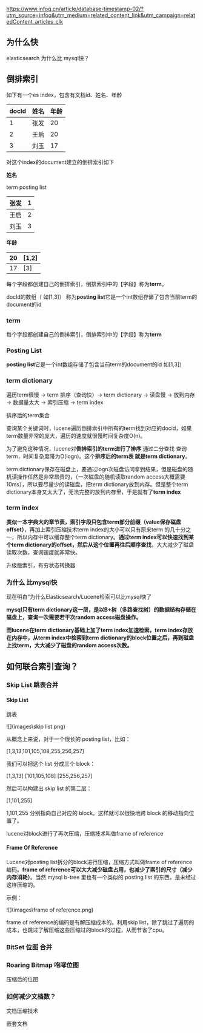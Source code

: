 https://www.infoq.cn/article/database-timestamp-02/?utm_source=infoq&utm_medium=related_content_link&utm_campaign=relatedContent_articles_clk

## 为什么快

elasticsearch 为什么比 mysql快？



## 倒排索引

如下有一个es index，包含有文档id、姓名、年龄

| docId | 姓名 | 年龄 |
| ----- | ---- | ---- |
| 1     | 张发 | 20   |
| 2     | 王启 | 20   |
| 3     | 刘玉 | 17   |



对这个index的document建立的倒排索引如下

**姓名**

term																																									posting list

| 张发 | 1    |
| ---- | ---- |
| 王启 | 2    |
| 刘玉 | 3    |

**年龄**

| 20   | [1,2] |
| ---- | ----- |
| 17   | [3]   |

每个字段都创建自己的倒排索引，倒排索引中的【字段】称为**term**，

docId的数组（ 如[1,3]） 称为**posting list**它是一个int数组存储了包含当前term的document的id



### term

每个字段都创建自己的倒排索引，倒排索引中的【字段】称为**term**



### Posting List

**posting list**它是一个int数组存储了包含当前term的document的id 如[1,3]）



### term dictionary

遍历term很慢 -> term 排序（查询快）-> term dictionary -> 读盘慢 -> 放到内存 -> 数据量太大 -> 索引压缩 -> term index

排序后的term集合



查询某个关键词时，lucene遍历倒排索引中所有的term找到对应的docid，如果term数量非常的庞大，遍历的速度就很慢时间复杂度O(n)。

为了避免这种情况，lucene对**倒排索引的term进行了排序** 通过二分查找 查询term，时间复杂度降为O(logn)。这个**排序后的term表 就是term dictionary**。

term dictionary保存在磁盘上，要通过logn次磁盘访问拿到结果，但是磁盘的随机读操作任然是非常昂贵的，（一次磁盘的随机读取random access大概需要10ms），所以要尽量少的读磁盘，把term dictionary放到内存。但是整个term dictionary本身又太大了，无法完整的放到内存里，于是就有了**term index**



### term index

**类似一本字典大的章节表，索引字段只包含term部分前缀（value保存磁盘offset）**，再加上索引压缩技术term index的大小可以只有原来term 的几十分之一，所以内存中可以缓存整个term dictionary。**通过term index可以快速找到某个term dictionary的offset，然后从这个位置再往后顺序查找**，大大减少了磁盘读取次数，查询速度就非常快。



升级版索引，有穷状态转换器



### 为什么 比mysql快

现在明白“为什么Elasticsearch/Lucene检索可以比mysql快了



**mysql只有term dictionary这一层，是以B+树（多路查找树）的数据结构存储在磁盘上，查询一次需要若干次random access磁盘操作。**



**而lucene在term dictionary基础上加了term index加速检索，term index存放在内存中，从term index中检索到term dictionary的block位置之后，再到磁盘上找term，大大减少了磁盘的random access次数。**



## 如何联合索引查询？



### Skip List 跳表合并



#### Skip List

跳表

![](images\skip list.png)



从概念上来说，对于一个很长的 posting list，比如：

[1,3,13,101,105,108,255,256,257]

我们可以把这个 list 分成三个 block：

[1,3,13] [101,105,108] [255,256,257]

然后可以构建出 skip list 的第二层：

[1,101,255]

1,101,255 分别指向自己对应的 block。这样就可以很快地跨 block 的移动指向位置了。

lucene对block进行了再次压缩，压缩技术叫做frame of reference



#### Frame Of Reference



Lucene对posting list拆分的block进行压缩，压缩方式叫做frame of reference编码。**frame of reference可以大大减少磁盘占用，也减少了索引的尺寸（减少内存消耗）**。当然 mysql b-tree 里也有一个类似的 posting list 的东西，是未经过这样压缩的。

示例：

![](images\frame of reference.png)



frame of reference的编码是有解压缩成本的。利用skip list，除了跳过了遍历的成本，也跳过了解压缩这些压缩过的block的过程，从而节省了cpu。



### BitSet 位图 合并



### Roaring Bitmap 咆哮位图

压缩后的位图





### 如何减少文档数？

文档压缩技术

嵌套文档